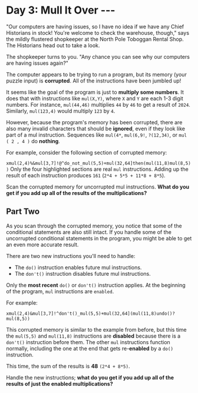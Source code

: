 # Day 3: Mull It Over ---

"Our computers are having issues, so I have no idea if we have any Chief Historians in stock! You're welcome to check the warehouse, though," says the mildly flustered shopkeeper at the North Pole Toboggan Rental Shop. The Historians head out to take a look.  

The shopkeeper turns to you. "Any chance you can see why our computers are having issues again?"    

The computer appears to be trying to run a program, but its memory (your puzzle input) is **corrupted**. All of the instructions have been jumbled up!

It seems like the goal of the program is just to **multiply some numbers**. It does that with instructions like ``mul(X,Y)``, where ``X`` and ``Y`` are each 1-3 digit numbers. For instance, ``mul(44,46)`` multiplies ``44`` by ``46`` to get a result of ``2024``. Similarly, ``mul(123,4)`` would multiply ``123`` by ``4``.

However, because the program's memory has been corrupted, there are also many invalid characters that should be **ignored**, even if they look like part of a mul instruction. Sequences like ``mul(4*``, ``mul(6,9!``, ``?(12,34)``, or ``mul ( 2 , 4 )`` do **nothing**.

For example, consider the following section of corrupted memory:

``xmul(2,4)%&mul[3,7]!@^do_not_mul(5,5)+mul(32,64]then(mul(11,8)mul(8,5))``
Only the four highlighted sections are real ``mul`` instructions. Adding up the result of each instruction produces ``161`` (``2*4 + 5*5 + 11*8 + 8*5``).

Scan the corrupted memory for uncorrupted mul instructions. **What do you get if you add up all of the results of the multiplications?**

## Part Two     
As you scan through the corrupted memory, you notice that some of the conditional statements are also still intact. If you handle some of the uncorrupted conditional statements in the program, you might be able to get an even more accurate result.

There are two new instructions you'll need to handle:

- The ``do()`` instruction enables future mul instructions.
- The ``don't()`` instruction disables future mul instructions.

Only the **most recent** ``do()`` or ``don't()`` instruction applies. At the beginning of the program, ``mul`` instructions are ``enabled``.

For example:

``xmul(2,4)&mul[3,7]!^don't()_mul(5,5)+mul(32,64](mul(11,8)undo()?mul(8,5))``   

This corrupted memory is similar to the example from before, but this time the ``mul(5,5)`` and ``mul(11,8)`` instructions are **disabled** because there is a ``don't()`` instruction before them. The other ``mul`` instructions function normally, including the one at the end that gets re-**enabled** by a ``do()`` instruction.

This time, the sum of the results is **48** ``(2*4 + 8*5)``.

Handle the new instructions; **what do you get if you add up all of the results of just the enabled multiplications?**